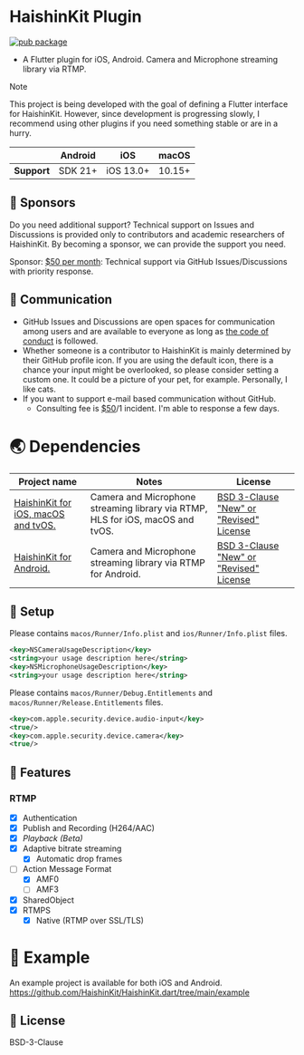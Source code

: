 # HaishinKit Plugin

[![pub package](https://img.shields.io/pub/v/haishin_kit.svg)](https://pub.dev/packages/haishin_kit)

* A Flutter plugin for iOS, Android. Camera and Microphone streaming library via RTMP.

> [!NOTE]
> This project is being developed with the goal of defining a Flutter interface for HaishinKit.
> However, since development is progressing slowly, I recommend using other plugins if you need something stable or are in a hurry.

|             | Android | iOS       |macOS      | 
|-------------|---------|-----------|-----------|
| **Support** | SDK 21+ | iOS 13.0+ |10.15+	    |

## 💖 Sponsors

Do you need additional support? Technical support on Issues and Discussions is provided only to
contributors and academic researchers of HaishinKit. By becoming a sponsor, we can provide the
support you need.

Sponsor: [$50 per month](https://github.com/sponsors/shogo4405): Technical support via GitHub
Issues/Discussions with priority response.

## 💬 Communication

* GitHub Issues and Discussions are open spaces for communication among users and are available to
  everyone as long
  as [the code of conduct](https://github.com/HaishinKit/HaishinKit.dart?tab=coc-ov-file) is
  followed.
* Whether someone is a contributor to HaishinKit is mainly determined by their GitHub profile icon.
  If you are using the default icon, there is a chance your input might be overlooked, so please
  consider setting a custom one. It could be a picture of your pet, for example. Personally, I like
  cats.
* If you want to support e-mail based communication without GitHub.
    * Consulting fee is [$50](https://www.paypal.me/shogo4405/50USD)/1 incident. I'm able to
      response a few days.

# 🌏 Dependencies

 Project name                                                                          | Notes                                                                          | License                                                                                                         
---------------------------------------------------------------------------------------|--------------------------------------------------------------------------------|-----------------------------------------------------------------------------------------------------------------
 [HaishinKit for iOS, macOS and tvOS.](https://github.com/HaishinKit/HaishinKit.swift) | Camera and Microphone streaming library via RTMP, HLS for iOS, macOS and tvOS. | [BSD 3-Clause "New" or "Revised" License](https://github.com/HaishinKit/HaishinKit.swift/blob/master/LICENSE.md) 
 [HaishinKit for Android.](https://github.com/HaishinKit/HaishinKit.kt)                | Camera and Microphone streaming library via RTMP for Android.                  | [BSD 3-Clause "New" or "Revised" License](https://github.com/HaishinKit/HaishinKit.kt/blob/master/LICENSE.md)    

## 🔧 Setup
Please contains `macos/Runner/Info.plist` and `ios/Runner/Info.plist` files.
```xml
<key>NSCameraUsageDescription</key>
<string>your usage description here</string>
<key>NSMicrophoneUsageDescription</key>
<string>your usage description here</string>
```

Please contains `macos/Runner/Debug.Entitlements` and `macos/Runner/Release.Entitlements` files.
```xml
<key>com.apple.security.device.audio-input</key>
<true/>
<key>com.apple.security.device.camera</key>
<true/>
```

## 🎨 Features

### RTMP

- [x] Authentication
- [x] Publish and Recording (H264/AAC)
- [x] _Playback (Beta)_
- [x] Adaptive bitrate streaming
    - [x] Automatic drop frames
- [ ] Action Message Format
    - [x] AMF0
    - [ ] AMF3
- [x] SharedObject
- [x] RTMPS
    - [x] Native (RTMP over SSL/TLS)

# 🐾 Example

An example project is available for both iOS and Android.
https://github.com/HaishinKit/HaishinKit.dart/tree/main/example

## 📜 License

BSD-3-Clause
